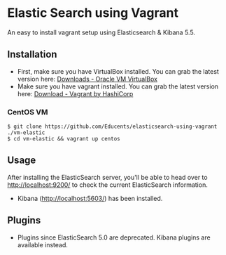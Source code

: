 # Elastic Search using Vagrant
An easy to install vagrant setup using Elasticsearch & Kibana 5.5.

## Installation
* First, make sure you have VirtualBox installed. You can grab the latest version here: [Downloads - Oracle VM VirtualBox](https://www.virtualbox.org/wiki/Downloads)
* Make sure you have vagrant installed. You can grab the latest version here: [Download - Vagrant by HashiCorp](https://www.vagrantup.com/downloads.html)

### CentOS VM

```
$ git clone https://github.com/Educents/elasticsearch-using-vagrant ./vm-elastic
$ cd vm-elastic && vagrant up centos
```

## Usage
After installing the ElasticSearch server, you'll be able to head over to [http://localhost:9200/](http://localhost:9200/) to check the current ElasticSearch information.

* Kibana ([http://localhost:5603/](http://localhost:5603/)) has been installed.

## Plugins
* Plugins since ElasticSearch 5.0 are deprecated.  Kibana plugins are available instead.

